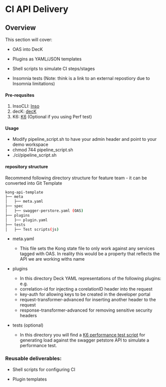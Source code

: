 
# CI API Delivery

## Overview

This section will cover:

- OAS into DecK

- Plugins as YAML/JSON templates

- Shell scripts to simulate CI steps/stages

- Insomnia tests (Note: think is a link to an external repostiory due to
Insomnia limitations)

#### Pre-requsites

 1. InsoCLI: [Inso](https://insomnia.rest/products/inso)
 2. decK: [decK](https://github.com/Kong/deck)
 3. K6: [K6](https://k6.io/) (Optional if you using Perf test)

#### Usage

- Modify pipeline_script.sh to have your admin header and point to your demo workspace
- chmod 744 pipeline_script.sh
- ./ci/pipeline_script.sh

#### repository structure

Recommend following directory structure for feature team - it can be converted into Git Template

```bash
kong-api-template
├── meta
│   ├── meta.yaml
├── spec
│   ├── swagger-perstore.yaml (OAS)
├── plugins
│   ├── plugin.yaml
├── tests
│   ├── Test scripts(js)
```

- meta.yaml
  - This file sets the Kong state file to only work against any services tagged
with OAS. In reality this would be a property that reflects the API
we are working withs name

- plugins
  - In this directory Deck YAML representations of the following plugins:
e.g.
  - correlation-id for injecting a corelationID header into the request
  - key-auth for allowing keys to be created in the developer portal
  - request-transformer-advanced for inserting another header to the request
  - response-transformer-advanced for removing sensitive security headers

- tests (optional)
  - In this directory you will find a [K6 performance test script](https://k6.io/)
for generating load against the swagger petstore API to simulate a performance
test.


### Reusable deliverables:

- Shell scripts for configuring CI

- Plugin templates

